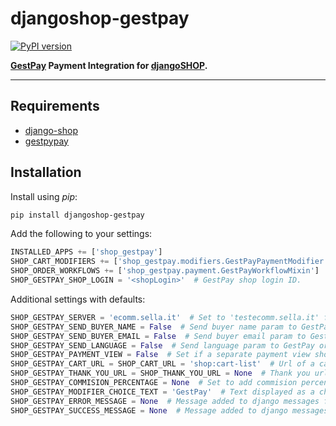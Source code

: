 # djangoshop-gestpay

[![PyPI version](https://img.shields.io/pypi/v/djangoshop-gestpay.svg)](https://pypi.python.org/pypi/djangoshop-gestpay)

**[GestPay](https://www.gestpay.it) Payment Integration for [djangoSHOP](http://www.django-shop.org).**

---

## Requirements

* [django-shop]
* [gestpypay]

## Installation

Install using *pip*:

```bash
pip install djangoshop-gestpay
```

Add the following to your settings:

```python
INSTALLED_APPS += ['shop_gestpay']
SHOP_CART_MODIFIERS += ['shop_gestpay.modifiers.GestPayPaymentModifier']
SHOP_ORDER_WORKFLOWS += ['shop_gestpay.payment.GestPayWorkflowMixin']
SHOP_GESTPAY_SHOP_LOGIN = '<shopLogin>'  # GestPay shop login ID.
```

Additional settings with defaults:

```python
SHOP_GESTPAY_SERVER = 'ecomm.sella.it'  # Set to 'testecomm.sella.it' for testing.
SHOP_GESTPAY_SEND_BUYER_NAME = False  # Send buyer name param to GestPay or not.
SHOP_GESTPAY_SEND_BUYER_EMAIL = False  # Send buyer email param to GestPay or not.
SHOP_GESTPAY_SEND_LANGUAGE = False  # Send language param to GestPay or not.
SHOP_GESTPAY_PAYMENT_VIEW = False  # Set if a separate payment view should be rendered before sending to GestPay.
SHOP_GESTPAY_CART_URL = SHOP_CART_URL = 'shop:cart-list'  # Url of a cart, used to redirect in some cases.
SHOP_GESTPAY_THANK_YOU_URL = SHOP_THANK_YOU_URL = None  # Thank you url, if None latest order is used.
SHOP_GESTPAY_COMMISION_PERCENTAGE = None  # Set to add commision percentage for purchase via GestPay.
SHOP_GESTPAY_MODIFIER_CHOICE_TEXT = 'GestPay'  # Text displayed as a choice for selecting GestPay payment.
SHOP_GESTPAY_ERROR_MESSAGE = None  # Message added to django messages framework there's a transaction error.
SHOP_GESTPAY_SUCCESS_MESSAGE = None  # Message added to django messages framework transaction is successful.
```


[django-shop]: https://github.com/awesto/django-shop
[gestpypay]: https://github.com/giefferre/gestpypay
